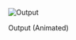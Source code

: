 ![Output](https://github.com/user-attachments/assets/5ec12065-f44f-4fab-8c61-527a45eb1b61)


Output (Animated)

